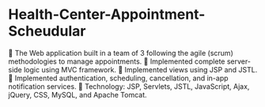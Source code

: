 # Health-Center-Appointment-Scheudular

 The Web application built in a team of 3 following the agile (scrum) methodologies to manage appointments.
 Implemented complete server-side logic using MVC framework.
 Implemented views using JSP and JSTL.
 Implemented authentication, scheduling, cancellation, and in-app notification services.
 Technology: JSP, Servlets, JSTL, JavaScript, Ajax, jQuery, CSS, MySQL, and Apache Tomcat.
